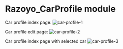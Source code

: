 # Razoyo_CarProfile module

Car profile index page:
![car-profile-1](https://github.com/user-attachments/assets/88efc89a-90da-4cd2-a2ab-1b00179f4684)

Car profile edit page:
![car-profile-2](https://github.com/user-attachments/assets/c772b492-3b3e-4254-9b0d-3ca7baa86cf1)

Car profile index page with selected car
![car-profile-3](https://github.com/user-attachments/assets/ab830df0-6875-42e7-b6b2-70940f239322)
